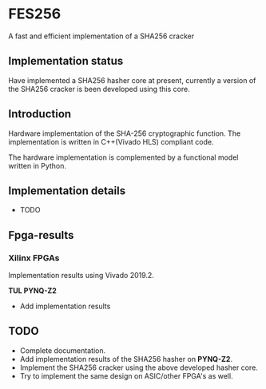 # FES256
A fast and efficient implementation of a SHA256 cracker

## Implementation status ##
Have implemented a SHA256 hasher core at present, currently a 
version of the SHA256 cracker is been developed using this core.

## Introduction
Hardware implementation of the SHA-256 cryptographic function. 
The implementation is written in C++(Vivado HLS) compliant code.

The hardware implementation is complemented by a functional model
written in Python.

## Implementation details ##
- TODO


## Fpga-results ##

### Xilinx FPGAs ###

Implementation results using Vivado 2019.2.

**TUL PYNQ-Z2**
- Add implementation results


## TODO ##
- Complete documentation.
- Add implementation results of the SHA256 hasher on **PYNQ-Z2**.
- Implement the SHA256 cracker using the above developed hasher core.
- Try to implement the same design on ASIC/other FPGA's as well.
